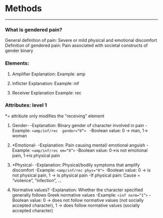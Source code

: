 # Methods

----------


### What is gendered pain?
General definition of pain: Severe or mild physical and emotional 
discomfort
Definition of gendered pain: Pain associated with societal 
constructs of gender binary



### Elements:
1. Amplifier
Explanation:
Example: amp

2. Inflicter 
Explanation:
Example: inf

3. Receiver
Explanation 
Example: rec


### Attributes: level 1
*= attribute only modifies the “receiving” element
1. Gender-
-Explanation: Binary gender of character involved in pain
-Example: `<amp/inf/rec  gender=“0”> `
-Boolean value: 0 → man, 1→ woman

2. *Emotional-
-Explanation: Pain causing mental/ emotional anguish
-Example: `<amp/inf/rec em=“0”>`
-Boolean value: 0→is not emotional pain, 1→is physical pain

3. *Physical-
-Explanation: Physical/bodily symptoms that amplify discomfort
-Example: `<amp/inf/rec phys="0">`
-Boolean value: 0 → is not physical pain, 1 → is physical pain
-If physical pain:
Cause = “violence”, “infection”, …

4. Normative values?
-Explanation: Whether the character specified generally follows 
Greek normative values
-Example: `<inf norm=“1”>`
-Boolean value: 0 → does not follow normative values (not socially
accepted character), 1 → does follow normative values (socially 
accepted character)




